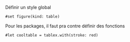 Définir un style global 

    #set figure(kind: table)

Pour les packages, il faut pra contre définir des fonctions

    #let cooltable = tablex.with(stroke: red)
